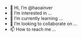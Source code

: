 - 👋 Hi, I’m @haoainver
- 👀 I’m interested in ...
- 🌱 I’m currently learning ...
- 💞️ I’m looking to collaborate on ...
- 📫 How to reach me ...

<!---
haoainver/haoainver is a ✨ special ✨ repository because its `README.md` (this file) appears on your GitHub profile.
You can click the Preview link to take a look at your changes.
--->
